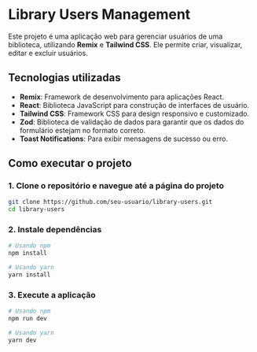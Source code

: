 # Library Users Management

Este projeto é uma aplicação web para gerenciar usuários de uma biblioteca, utilizando  **Remix** e **Tailwind CSS**. Ele permite criar, visualizar, editar e excluir usuários.

## Tecnologias utilizadas

- **Remix**: Framework de desenvolvimento para aplicações React.
- **React**: Biblioteca JavaScript para construção de interfaces de usuário.
- **Tailwind CSS**: Framework CSS para design responsivo e customizado.
- **Zod**: Biblioteca de validação de dados para garantir que os dados do formulário estejam no formato correto.
- **Toast Notifications**: Para exibir mensagens de sucesso ou erro.

## Como executar o projeto

### 1. Clone o repositório e navegue até a página do projeto

```bash
git clone https://github.com/seu-usuario/library-users.git
cd library-users
```
### 2. Instale dependências
```bash
# Usando npm
npm install

# Usando yarn
yarn install
```` 

### 3. Execute a aplicação

```bash
# Usando npm
npm run dev

# Usando yarn
yarn dev
``` 

